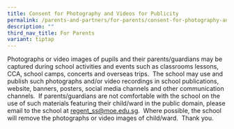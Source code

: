 ```yaml
---
title: Consent for Photography and Videos for Publicity
permalink: /parents-and-partners/for-parents/consent-for-photography-and-videos-for-publicity/
description: ""
third_nav_title: For Parents
variant: tiptap
---
```

<p>Photographs or video images of pupils and their parents/guardians may be captured during school activities and events such as classrooms lessons, CCA, school camps, concerts and overseas trips.&nbsp; The school may use and publish such photographs and/or video recordings in school publications, website, banners,&nbsp;posters,&nbsp;social media channels and other communication channels.&nbsp; If parents/guardians are not comfortable with the school on the use of such materials featuring their child/ward in the public domain, please email to the school at&nbsp;<a href="mailto:regent_ss@moe.edu.sg" rel="noopener noreferrer nofollow" target="_blank">regent_ss@moe.edu.sg</a>. &nbsp;Where possible, the school will remove the photographs or video images of child/ward.&nbsp; Thank you.</p>